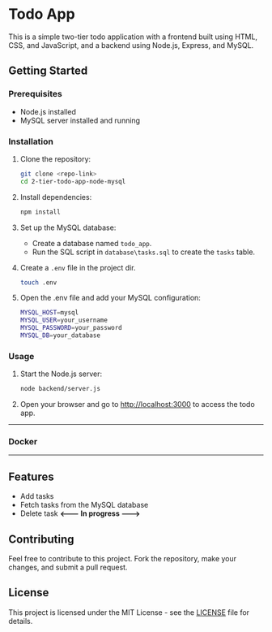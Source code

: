 # Todo App

This is a simple two-tier todo application with a frontend built using HTML, CSS, and JavaScript, and a backend using Node.js, Express, and MySQL.

## Getting Started

### Prerequisites

- Node.js installed
- MySQL server installed and running

### Installation

1. Clone the repository:

   ```bash
   git clone <repo-link>
   cd 2-tier-todo-app-node-mysql
   ```

2. Install dependencies:

   ```bash
   npm install
   ```

3. Set up the MySQL database:

   - Create a database named `todo_app`.
   - Run the SQL script in `database\tasks.sql` to create the `tasks` table.

4. Create a `.env` file in the project dir.

   ```bash
   touch .env
   ```

5. Open the .env file and add your MySQL configuration:

   ```bash
   MYSQL_HOST=mysql
   MYSQL_USER=your_username
   MYSQL_PASSWORD=your_password
   MYSQL_DB=your_database
   ```

### Usage

1. Start the Node.js server:

   ```bash
   node backend/server.js
   ```

2. Open your browser and go to [http://localhost:3000](http://localhost:3000) to access the todo app.

---

### Docker

---

## Features

- Add tasks
- Fetch tasks from the MySQL database
- Delete task **<--- In progress --->**

## Contributing

Feel free to contribute to this project. Fork the repository, make your changes, and submit a pull request.

## License

This project is licensed under the MIT License - see the [LICENSE](LICENSE) file for details.
